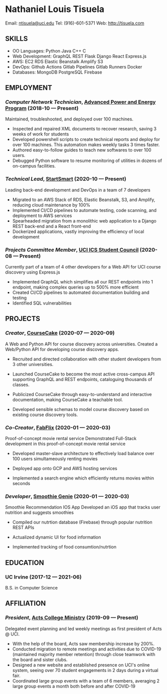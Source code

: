 Nathaniel Louis Tisuela
============
Email: ntisuela@uci.edu
Tel: (916)-601-5371
Web: http://tisuela.com



## SKILLS

  - OO Languages: Python Java C++ C 
  - Web Development: GraphQL REST Flask Django React Express.js 
  - AWS: EC2 RDS Elastic Beanstalk Amplify S3 
  - DevOps: Github Actions Gitlab Pipelines Gitlab Runners Docker 
  - Databases: MongoDB PostgreSQL Firebase 

## EMPLOYMENT

### *Computer Network Technician*, [Advanced Power and Energy Program](http://apep.uci.edu) (2018-10 — Present)

Maintained, troubleshooted, and deployed over 100 machines.
  - Inspected and repaired XML documents to recover research, saving 3 weeks of work for students
  - Developed powershell scripts to create technical reports and deploy for over 100 machines. This automation makes weekly tasks 3 times faster.
  - Authored easy-to-follow guides to teach new softwares to over 100 users.
  - Debugged Python software to resume monitoring of utilities in dozens of on-campus facilities.

### *Technical Lead*, [StartSmart](https://startsmart.co/) (2020-10 — Present)

 Leading back-end development and DevOps in a team of 7 developers
  - Migrated to an AWS Stack of RDS, Elastic Beanstalk, S3, and Amplify, reducing cloud maintenance by 100%
  - Implemented CI/CD pipelines to automate testing, code scanning, and deployment to AWS services
  - Spearheaded migration from a monolithic web application to a Django REST back-end and a React front-end
  - Dockerized applications, vastly improving the efficiency of local development

### *Projects Committee Member*, [UCI ICS Student Council](https://github.com/icssc-projects) (2020-08 — Present)

 Currently part of a team of 4 other developers for a Web API for UCI course discovery using Express.js
  - Implemented GraphQL which simplifies all our REST endpoints into 1 endpoint, making complex queries up to 500% more efficient
  - Created CI/CD pipelines to automated documentation building and testing
  - Identified SQL vulnerabilities


## PROJECTS

### *Creator*, [CourseCake](https://docs.coursecake.tisuela.com) (2020-07 — 2020-09)

A Web and Python API for course discovery across universities.
Created a Web/Python API for developing course discovery apps.
  - Recruited and directed collaboration with other student developers from 3 other universities.

  - Launched CourseCake to become the most active cross-campus API supporting GraphQL and REST endpoints, cataloguing thousands of classes.

  - Publicized CourseCake through easy-to-understand and interactive documentation, making CourseCake a teachable tool.

  - Developed sensible schemas to model course discovery based on existing course discovery tools.


### *Co-Creator*, [FabFlix](https://github.com/nananananate/fabflix) (2020-01 — 2020-03)

Proof-of-concept movie rental service
Demonstrated Full-Stack development in this proof-of-concept movie rental service
  - Developed master-slave architecture to effectively load balance over 100 users simultameously renting movies

  - Deployed app onto GCP and AWS hosting services

  - Implemented a search engine which efficiently returns movies within seconds


### *Developer*, [Smoothie Genie](https://github.com/nananananate/smoothiegenie) (2020-01 — 2020-03)

Smoothie Recommendation IOS App
Developed an iOS app that tracks user nutrition and suggests smoothies
  - Compiled our nutrtion database (Firebase) through popular nutrition REST APIs

  - Actualized dynamic UI for food information

  - Implemented tracking of food consumtion/nutrtion




## EDUCATION

### UC Irvine (2017-12 — 2021-06)

B.S. in Computer Science



## AFFILIATION

### *President*, [Acts College Ministry](https://campusgroups.uci.edu/actscollege) (2019-09 — Present)

Delegated event planning and led weekly meetings as first president of Acts @ UCI.
  - With the help of the board, Acts saw membership increase by 200%.
  - Conducted migration to remote meetings and activities due to COVID-19 (maintained majority member retention) through close teamwork with the board and sister clubs.
  - Designed a new website and established presence on UCI's online system, seeing over 70 student engagements in 2 days during a virtual fair.
  - Coordinated large group events with a team of 6 members, averaging 2 large group events a month both before and after COVID-19










